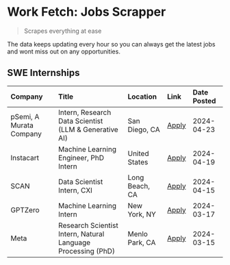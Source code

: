 # Work Fetch: Jobs Scrapper
> Scrapes everything at ease

The data keeps updating every hour so you can always get the latest jobs and wont miss out on any opportunities.

## SWE Internships
<!--START_SECTION:workfetch-->
| Company                 | Title                                                        | Location       | Link                                                                                                                                                                                                                                                                       | Date Posted   |
|:------------------------|:-------------------------------------------------------------|:---------------|:---------------------------------------------------------------------------------------------------------------------------------------------------------------------------------------------------------------------------------------------------------------------------|:--------------|
| pSemi, A Murata Company | Intern, Research Data Scientist (LLM & Generative AI)        | San Diego, CA  | [Apply](https://www.linkedin.com/jobs/view/intern-research-data-scientist-llm-generative-ai-at-psemi-a-murata-company-3887074168?position=8&pageNum=0&refId=YJufMqVIkHpU4LoVI3C5Mw%3D%3D&trackingId=UTNO3b1vTX0KpBSYUFEXuw%3D%3D&trk=public_jobs_jserp-result_search-card) | 2024-04-23    |
| Instacart               | Machine Learning Engineer, PhD Intern                        | United States  | [Apply](https://www.linkedin.com/jobs/view/machine-learning-engineer-phd-intern-at-instacart-3901991739?position=2&pageNum=0&refId=YJufMqVIkHpU4LoVI3C5Mw%3D%3D&trackingId=uhV%2ByFyFTtAGWPJ5nVFRcg%3D%3D&trk=public_jobs_jserp-result_search-card)                        | 2024-04-19    |
| SCAN                    | Data Scientist Intern, CXI                                   | Long Beach, CA | [Apply](https://www.linkedin.com/jobs/view/data-scientist-intern-cxi-at-scan-3899690492?position=7&pageNum=0&refId=YJufMqVIkHpU4LoVI3C5Mw%3D%3D&trackingId=QTtZwMD6XpidwPiKQvxo9g%3D%3D&trk=public_jobs_jserp-result_search-card)                                          | 2024-04-15    |
| GPTZero                 | Machine Learning Intern                                      | New York, NY   | [Apply](https://www.linkedin.com/jobs/view/machine-learning-intern-at-gptzero-3860723963?position=6&pageNum=0&refId=YJufMqVIkHpU4LoVI3C5Mw%3D%3D&trackingId=FbgIIXo0Wxyh%2FP3tx%2BfJOA%3D%3D&trk=public_jobs_jserp-result_search-card)                                     | 2024-03-17    |
| Meta                    | Research Scientist Intern, Natural Language Processing (PhD) | Menlo Park, CA | [Apply](https://www.linkedin.com/jobs/view/research-scientist-intern-natural-language-processing-phd-at-meta-3858718375?position=9&pageNum=0&refId=YJufMqVIkHpU4LoVI3C5Mw%3D%3D&trackingId=XQcCtA2GDg%2B5VV9PYzVNng%3D%3D&trk=public_jobs_jserp-result_search-card)        | 2024-03-15    |
<!--END_SECTION:workfetch-->
